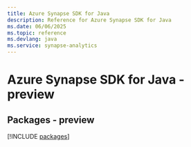 ```yaml
---
title: Azure Synapse SDK for Java
description: Reference for Azure Synapse SDK for Java
ms.date: 06/06/2025
ms.topic: reference
ms.devlang: java
ms.service: synapse-analytics
---
```

# Azure Synapse SDK for Java - preview
## Packages - preview
[!INCLUDE [packages](synapse-index.md)]